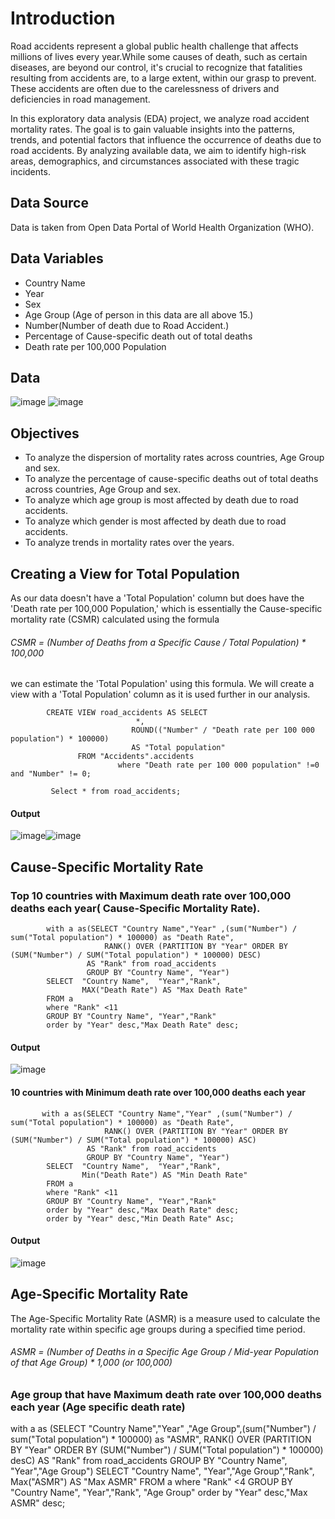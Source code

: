 # Introduction
Road accidents represent a global public health challenge that affects millions of lives every year.While some causes of death, such as certain diseases, are beyond our control, it's crucial to recognize that fatalities resulting from accidents are, to a large extent, within our grasp to prevent. These accidents are often due to the carelessness of drivers and deficiencies in road management.

In this exploratory data analysis (EDA) project, we analyze road accident mortality rates. The goal is to gain valuable insights into the patterns, trends, and potential factors that influence the occurrence of deaths due to road accidents. By analyzing available data, we aim to identify high-risk areas, demographics, and circumstances associated with these tragic incidents.

## Data Source
Data is taken from Open Data Portal of  World Health Organization (WHO).

## Data Variables 
* Country Name 
* Year
* Sex
* Age Group (Age of person in this data are all above 15.)
* Number(Number of death due to Road Accident.)
* Percentage of Cause-specific death out of total deaths
* Death rate per 100,000 Population

## Data
![image](https://github.com/Sadiya-Zubair/Data-Science-projects/assets/36756199/e61689d6-a05b-4453-83e1-1ba9ec4c3f22) ![image](https://github.com/Sadiya-Zubair/Data-Science-projects/assets/36756199/b92656d4-5223-4098-b4e8-d22d0ad525d8)

## Objectives
* To analyze the dispersion of mortality rates across countries, Age Group and sex.
* To analyze the percentage of cause-specific deaths out of total deaths across countries, Age Group and sex.
* To analyze which age group is most affected by death due to road accidents.
* To analyze which gender is most affected by death due to road accidents.
* To analyze trends in mortality rates over the years.

## Creating a View for Total Population

As our data doesn't have a 'Total Population' column but does have the 'Death rate per 100,000 Population,' which is essentially the Cause-specific mortality rate (CSMR) calculated using the formula 
###### CSMR = (Number of Deaths from a Specific Cause / Total Population) * 100,000
we can estimate the 'Total Population' using this formula. We will create a view with a 'Total Population' column as it is used further in our analysis.


            CREATE VIEW road_accidents AS SELECT
                                *,
                               ROUND(("Number" / "Death rate per 100 000 population") * 100000)
                               AS "Total population"
			       FROM "Accidents".accidents
	                        where "Death rate per 100 000 population" !=0 and "Number" != 0;

             Select * from road_accidents;

 #### Output
![image](https://github.com/Sadiya-Zubair/Data-Science-projects/assets/36756199/077e08b4-ed40-461f-8798-4532d171d505)![image](https://github.com/Sadiya-Zubair/Data-Science-projects/assets/36756199/214f6d1f-32ed-4df2-a76f-ba528b4e0492)

## Cause-Specific Mortality Rate
### Top 10 countries with Maximum death rate over 100,000 deaths each year( Cause-Specific Mortality Rate).

            with a as(SELECT "Country Name","Year" ,(sum("Number") / sum("Total population") * 100000) as "Death Rate",
	                     RANK() OVER (PARTITION BY "Year" ORDER BY (SUM("Number") / SUM("Total population") * 100000) DESC)
		             AS "Rank" from road_accidents
                     GROUP BY "Country Name", "Year")
            SELECT  "Country Name",  "Year","Rank",
                    MAX("Death Rate") AS "Max Death Rate"
            FROM a
            where "Rank" <11
            GROUP BY "Country Name", "Year","Rank"
            order by "Year" desc,"Max Death Rate" desc;

#### Output

![image](https://github.com/Sadiya-Zubair/Data-Science-projects/assets/36756199/07d14b2c-76f6-4f61-9ec5-2722d3f5ef2e)


#### 10 countries with Minimum death rate over 100,000 deaths each year

           with a as(SELECT "Country Name","Year" ,(sum("Number") / sum("Total population") * 100000) as "Death Rate",
	                     RANK() OVER (PARTITION BY "Year" ORDER BY (SUM("Number") / SUM("Total population") * 100000) ASC)
		             AS "Rank" from road_accidents
                     GROUP BY "Country Name", "Year")
            SELECT  "Country Name",  "Year","Rank",
                    Min("Death Rate") AS "Min Death Rate"
            FROM a
            where "Rank" <11
            GROUP BY "Country Name", "Year","Rank"
            order by "Year" desc,"Max Death Rate" desc;
            order by "Year" desc,"Min Death Rate" Asc;

#### Output
![image](https://github.com/Sadiya-Zubair/Data-Science-projects/assets/36756199/b5f7c67d-89ab-45d7-8bb2-849ef2f47d12)

## Age-Specific Mortality Rate
The Age-Specific Mortality Rate (ASMR) is a measure used to calculate the mortality rate within specific age groups during a specified time period.
###### ASMR = (Number of Deaths in a Specific Age Group / Mid-year Population of that Age Group) * 1,000 (or 100,000)

### Age group that have Maximum death rate over 100,000 deaths each year (Age specific death rate)

with a as (SELECT "Country Name","Year" ,"Age Group",(sum("Number") / sum("Total population") * 100000) as "ASMR",
	                     RANK() OVER (PARTITION BY "Year" ORDER BY (SUM("Number") / SUM("Total population") * 100000) desC)
		             AS "Rank" from road_accidents
                     GROUP BY "Country Name", "Year","Age Group")
					 SELECT  "Country Name",  "Year","Age Group","Rank",
                    Max("ASMR") AS "Max ASMR"
            FROM a
            where "Rank" <4
            GROUP BY "Country Name", "Year","Rank", "Age Group"
            order by "Year" desc,"Max ASMR" desc;






